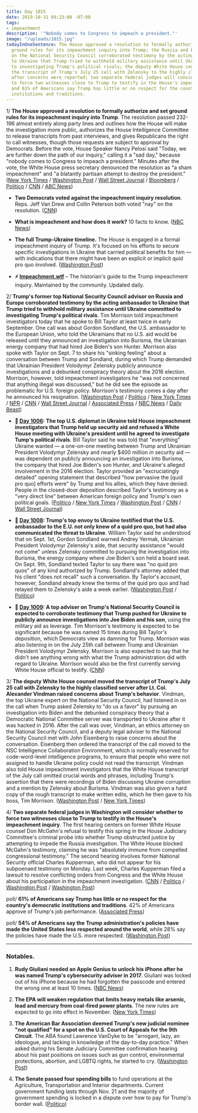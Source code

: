 ```yaml
---
title: Day 1015
date: 2019-10-31 09:23:00 -07:00
tags:
- impeachment
description: '"Nobody comes to Congress to impeach a president."'
image: "/uploads/1015.jpg"
todayInOneSentence: The House approved a resolution to formally authorize and set
  ground rules for its impeachment inquiry into Trump; the Russia and Europe adviser
  on the National Security Council corroborated testimony by the acting ambassador
  to Ukraine that Trump tried to withhold military assistance until Ukraine committed
  to investigating Trump's political rivals; the deputy White House counsel moved
  the transcript of Trump's July 25 call with Zelensky to the highly classified server
  after concerns were reported; two separate federal judges will consider whether
  to force two witnesses close to Trump to testify in the House's impeachment inquiry;
  and 61% of Americans say Trump has little or no respect for the country's democratic
  institutions and traditions.
---
```


1/ **The House approved a resolution to formally authorize and set ground rules for its impeachment inquiry into Trump**. The resolution passed 232-196 almost entirely along party lines and outlines how the House will make the investigation more public, authorizes the House Intelligence Committee to release transcripts from past interviews, and gives Republicans the right to call witnesses, though those requests are subject to approval by Democrats. Before the vote, House Speaker Nancy Pelosi said "Today, we are further down the path of our inquiry," calling it a "sad day," because "nobody comes to Congress to impeach a president." Minutes after the vote, the White House press secretary denounced the resolution as "a sham impeachment" and "a blatantly partisan attempt to destroy the president." ([New York Times](https://www.nytimes.com/2019/10/31/us/politics/house-impeachment-vote.html) / [Washington Post](https://www.washingtonpost.com/national-security/house-to-vote-on-rules-governing-next-phase-of-trump-impeachment-inquiry/2019/10/31/bc2f5e7a-fbcc-11e9-ac8c-8eced29ca6ef_story.html) / [Wall Street Journal](https://www.wsj.com/articles/white-house-official-who-is-stepping-down-will-testify-in-impeachment-inquiry-11572514202) / [Bloomberg](https://www.bloomberg.com/news/articles/2019-10-31/house-votes-to-open-public-phase-of-trump-impeachment-inquiry) / [Politico](https://www.politico.com/news/2019/10/31/house-takes-big-step-on-impeachment-with-vote-to-formalize-trump-probe-000311) / [CNN](https://www.cnn.com/2019/10/31/politics/house-impeachment-inquiry-resolution-floor-vote/index.html) / [ABC News](https://abcnews.go.com/Politics/sad-day-country-dem-house-debates-impeachment-resolution/story?id=66661743))

* **Two Democrats voted against the impeachment inquiry resolution**. Reps. Jeff Van Drew and Collin Peterson both voted "nay" on the resolution. ([CNN](https://www.cnn.com/2019/10/31/politics/who-voted-for-against-impeachment-inquiry/index.html))

* **What is impeachment and how does it work?** 10 facts to know. ([NBC News](https://www.nbcnews.com/politics/congress/what-impeachment-how-does-it-work-10-facts-know-n1072451))

* **The full Trump-Ukraine timeline.** The House is engaged in a formal impeachment inquiry of Trump. It's focused on his efforts to secure specific investigations in Ukraine that carried political benefits for him — with indications that there might have been an explicit or implicit quid pro quo involved. ([Washington Post](https://www.washingtonpost.com/politics/2019/09/24/full-trump-ukraine-timeline-now/))

* **⚡️ [Impeachment.wtf](https://talk.whatthefuckjusthappenedtoday.com/t/impeachment-inquiry-into-trump-2019/4547)** – The historian's guide to the Trump impeachment inquiry. Maintained by the community. Updated daily.

2/ **Trump's former top National Security Council advisor on Russia and Europe corroborated testimony by the acting ambassador to Ukraine that Trump tried to withhold military assistance until Ukraine committed to investigating Trump's political rivals**. Tim Morrison told impeachment investigators today that he spoke to Bill Taylor at least twice in early September. One call was about Gordon Sondland, the U.S. ambassador to the European Union, who told the Ukrainians that no U.S. aid would be released until they announced an investigation into Burisma, the Ukrainian energy company that had hired Joe Biden's son Hunter. Morrison also spoke with Taylor on Sept. 7 to share his "sinking feeling" about a conversation between Trump and Sondland, during which Trump demanded that Ukrainian President Volodymyr Zelensky publicly announce investigations and a debunked conspiracy theory about the 2016 election. Morrison, however, told impeachment investigators he "was not concerned that anything illegal was discussed," but he did see the episode as problematic for U.S. foreign policy. Morrison's testimony comes a day after he announced his resignation. ([Washington Post](https://www.washingtonpost.com/politics/national-security-council-official-set-to-testify-in-impeachment-inquiry-is-leaving-his-post/2019/10/30/261285c6-fb62-11e9-8190-6be4deb56e01_story.html) / [Politico](https://www.politico.com/news/2019/10/31/top-nsc-official-trump-testimony-ukraine-062836) / [New York Times](https://www.nytimes.com/2019/10/31/us/politics/morrison-testimony-impeachment.html) / [NPR](https://www.npr.org/2019/10/30/774815627/trumps-russia-director-to-leave-national-security-council-amid-impeachment-inqui) / [CNN](https://www.cnn.com/2019/10/30/politics/tim-morrison-leaving-white-house/index.html) / [Wall Street Journal](https://www.wsj.com/articles/white-house-official-tim-morrison-testifies-in-impeachment-inquiry-11572543070) / [Associated Press](https://apnews.com/e6b5c1b4adbc40dda0bb4f7fba8bae1d) / [NBC News](https://www.nbcnews.com/politics/trump-impeachment-inquiry/ex-trump-russia-europe-adviser-morrison-arrives-testify-impeachment-inquiry-n1074441) / [Daily Beast](https://www.thedailybeast.com/latest-impeachment-witness-i-wasnt-worried-that-trump-broke-the-law-with-ukraine-call))

* **📌 [Day 1006](https://whatthefuckjusthappenedtoday.com/2019/10/22/day-1006/#1-the-top-u-s-diplomat-in-ukraine-to): The top U.S. diplomat in Ukraine told House impeachment investigators that Trump held up security aid and refused a White House meeting with Ukraine's president until he agreed to investigate Tump's political rivals**. Bill Taylor said he was told that "everything" Ukraine wanted — a one-on-one meeting between Trump and Ukrainian President Volodymyr Zelensky and nearly $400 million in security aid — was dependent on publicly announcing an investigation into Burisma, the company that hired Joe Biden's son Hunter, and Ukraine's alleged involvement in the 2016 election. Taylor provided an "excruciatingly detailed" opening statement that described "how pervasive the \[quid pro quo\] efforts were" by Trump and his allies, which they have denied. People in the closed-door deposition described Taylor's testimony as a "very direct line" between American foreign policy and Trump's own political goals. ([Politico](https://www.politico.com/news/2019/10/22/william-taylor-ukraine-testimony-trump-054259) / [New York Times](https://www.nytimes.com/2019/10/22/us/trump-impeachment-ukraine.html) / [Washington Post](https://www.washingtonpost.com/powerpost/diplomat-who-raised-alarm-about-withholding-aid-to-ukraine-testifies-in-impeachment-probe/2019/10/22/086fb850-f436-11e9-8cf0-4cc99f74d127_story.html) / [CNN](https://www.cnn.com/2019/10/22/politics/bill-taylor-deposition-text-messages/) / [Wall Street Journal](https://www.wsj.com/articles/diplomat-to-face-questions-about-ukraine-aid-concerns-11571750496))

* **📌 [Day 1008](https://whatthefuckjusthappenedtoday.com/2019/10/24/day-1008/#3-trumps-top-envoy-to-ukraine-testif): Trump's top envoy to Ukraine testified that the U.S. ambassador to the E.U. not only knew of a quid pro quo, but had also communicated the threat to Ukraine**. William Taylor said he understood that on Sept. 1st, Gordon Sondland warned Andrey Yermak, Ukrainian President Volodymyr Zelensky's aide, that security assistance "would not come" unless Zelensky committed to pursuing the investigation into Burisma, the energy company where Joe Biden's son held a board seat. On Sept. 9th, Sondland texted Taylor to say there was "no quid pro quos" of any kind authorized by Trump. Sondland's attorney added that his client "does not recall" such a conversation. By Taylor's account, however, Sondland already knew the terms of the quid pro quo and had relayed them to Zelensky's aide a week earlier. ([Washington Post](https://www.washingtonpost.com/national-security/us-ambassador-to-eu-does-not-recall-threatening-ukraine-over-funding-attorney-says/2019/10/23/d2232f9e-f5c4-11e9-8cf0-4cc99f74d127_story.html) / [Politico](https://www.politico.com/news/2019/10/23/gordon-sondland-william-taylor-ukraine-testimony-055825))

* **📌 [Day 1009](https://whatthefuckjusthappenedtoday.com/2019/10/25/day-1009/#2-a-top-adviser-on-trumps-national-s): A top adviser on Trump's National Security Council is expected to corroborate testimony that Trump pushed for Ukraine to publicly announce investigations into Joe Biden and his son**, using the military aid as leverage. Tim Morrison's testimony is expected to be significant because he was named 15 times during Bill Taylor's deposition, which Democrats view as damning for Trump. Morrison was also listening in on the July 25th call between Trump and Ukrainian President Volodymyr Zelensky. Morrison is also expected to say that he didn't see anything wrong with what the Trump administration did with regard to Ukraine. Morrison would also be the first currently serving White House official to testify. ([CNN](https://www.cnn.com/2019/10/24/politics/white-house-official-impeachment-inquiry-testimony/index.html))

3/ **The deputy White House counsel moved the transcript of Trump's July 25 call with Zelensky to the highly classified server after Lt. Col. Alexander Vindman raised concerns about Trump's behavior**. Vindman, the top Ukraine expert on the National Security Council, had listened in on the call when Trump asked Zelensky to "do us a favor" by pursuing an investigation into Biden and the debunked conspiracy theory that a Democratic National Committee server was transported to Ukraine after it was hacked in 2016. After the call was over, Vindman, an ethics attorney on the National Security Council, and a deputy legal adviser to the National Security Council met with John Eisenberg to raise concerns about the conversation. Eisenberg then ordered the transcript of the call moved to the NSC Intelligence Collaboration Environment, which is normally reserved for code-word-level ­intelligence programs, to ensure that people who were not assigned to handle Ukraine policy could not read the transcript. Vindman also told House impeachment investigators that the White House transcript of the July call omitted crucial words and phrases, including Trump's assertion that there were recordings of Biden discussing Ukraine corruption and a mention by Zelensky about Burisma. Vindman was also given a hard copy of the rough transcript to make written edits, which he then gave to his boss, Tim Morrison. ([Washington Post](https://www.washingtonpost.com/politics/white-house-lawyer-moved-transcript-of-trump-call-to-classified-server-after-ukraine-adviser-raised-alarms/2019/10/30/ba0fbdb6-fb4e-11e9-8190-6be4deb56e01_story.html) / [New York Times](https://www.nytimes.com/2019/10/29/us/politics/alexander-vindman-trump-ukraine.html))

4/ **Two separate federal judges in Washington will consider whether to force two witnesses close to Trump to testify in the House's impeachment inquiry**. The first hearing centers on former White House counsel Don McGahn's refusal to testify this spring in the House Judiciary Committee's criminal probe into whether Trump obstructed justice by attempting to impede the Russia investigation. The White House blocked McGahn's testimony, claiming he was "absolutely immune from compelled congressional testimony." The second hearing involves former National Security official Charles Kupperman, who did not appear for his subpoenaed testimony on Monday. Last week, Charles Kupperman filed a lawsuit to resolve conflicting orders from Congress and the White House about his participation in the impeachment investigation. ([CNN](https://www.cnn.com/2019/10/31/politics/impeachment-court-hearings-mcgahn-kupperman/index.html) / [Politico](https://www.politico.com/news/2019/10/31/judge-force-testimony-mueller-star-witness-063150) / [Washington Post](https://www.washingtonpost.com/local/legal-issues/court-weighs-trump-claim-that-ex-white-house-counsel-mcgahn-top-aides-are-absolutely-immune-from-congressional-subpoena/2019/10/31/4ceb4b90-fb4b-11e9-8190-6be4deb56e01_story.html) / [Washington Post](https://www.washingtonpost.com/local/legal-issues/john-boltons-former-deputy-asks-judge-to-resolve-conflicting-demands-for-house-impeachment-testimony/2019/10/31/6119ae8c-f9b0-11e9-8190-6be4deb56e01_story.html))

poll/ **61% of Americans say Trump has little or no respect for the country's democratic institutions and traditions**. 42% of Americans approve of Trump's job performance. ([Associated Press](https://apnews.com/f20724f33564458ebc735fcc944f5406))

poll/ **54% of Americans say the Trump administration's policies have made the United States less respected around the world**, while 28% say the policies have made the U.S. more respected. ([Washington Post](https://www.washingtonpost.com/politics/most-americans-credit-trump-for-baghdadi-death-but-raid-doesnt-shake-negative-ratings-of-presidents-leadership-post-abc-poll-finds/2019/10/31/fcd68ab6-fbdb-11e9-8906-ab6b60de9124_story.html))

---

### Notables.

1. **Rudy Giuliani needed an Apple Genius to unlock his iPhone after he was named Trump's cybersecurity adviser in 2017**. Giuliani was locked out of his iPhone because he had forgotten the passcode and entered the wrong one at least 10 times. ([NBC News](https://www.nbcnews.com/news/us-news/rudy-giuliani-needed-apple-genius-help-unlock-his-iphone-after-n1074241))

2. **The EPA will weaken regulation that limits heavy metals like arsenic, lead and mercury from coal-fired power plants**. The new rules are expected to go into effect in November. ([New York Times](https://www.nytimes.com/2019/10/31/climate/epa-coal-ash.html))

3. **The American Bar Association deemed Trump's new judicial nominee "not qualified" for a spot on the U.S. Court of Appeals for the 9th Circuit**. The ABA found Lawrence VanDyke to be "arrogant, lazy, an ideologue, and lacking in knowledge of the day-to-day practice." When asked during his Senate Judiciary Committee confirmation hearing about his past positions on issues such as gun control, environmental protections, abortion, and LGBTQ rights, he started to cry. ([Washington Post](https://www.washingtonpost.com/politics/2019/10/30/trump-judicial-nominee-cries-over-scathing-letter-american-bar-association/))

4. **The Senate passed four spending bills** to fund operations at the Agriculture, Transportation and Interior departments. Current government funding lasts through Nov. 21 and the majority of government spending is locked in a dispute over how to pay for Trump's border wall. ([Politico](https://www.politico.com/news/2019/10/31/senate-spending-bills-border-wall-063028))
